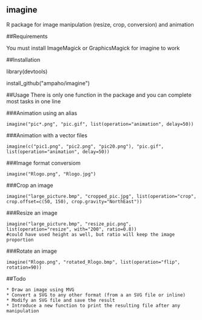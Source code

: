 ## imagine
R package for image manipulation (resize, crop, conversion) and animation

##Requirements

You must install ImageMagick or GraphicsMagick for imagine to work

##Installation

library(devtools)

install_github("ampaho/imagine")

##Usage
There is only one function in the package and you can complete most tasks in one line

###Animation using an alias

	imagine("pic*.png", "pic.gif", list(operation="animation", delay=50))
	
###Animation with a vector files

	imagine(c("pic1.png", "pic2.png", "pic20.png"), "pic.gif", list(operation="animation", delay=50))

###Image format conversiom

	imagine("Rlogo.png", "Rlogo.jpg")

###Crop an image
	
	imagine("large_picture.bmp", "cropped_pic.jpg", list(operation="crop", crop.offset=c(50, 150), crop.gravity="NorthEast"))
	
###Resize an image

	imagine("large_picture.bmp", "resize_pic.png", list(operation="resize", with="200", ratio=0.8))
	#could have used height as well, but ratio will keep the image proportion
	
###Rotate an image

	imagine("Rlogo.png", "rotated_Rlogo.bmp", list(operation="flip", rotation=90))
	
##Todo

	* Draw an image using MVG
	* Convert a SVG to any other format (from a an SVG file or inline)
	* Modify an SVG file and save the result
	* Introduce a new function to print the resulting file after any manipulation

